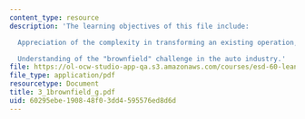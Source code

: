 ```yaml
---
content_type: resource
description: 'The learning objectives of this file include:

  Appreciation of the complexity in transforming an existing operation, and

  Understanding of the "brownfield" challenge in the auto industry.'
file: https://ol-ocw-studio-app-qa.s3.amazonaws.com/courses/esd-60-lean-six-sigma-processes-summer-2004/60295ebe190848f03dd4595576ed8d6d_3_1brownfield_g.pdf
file_type: application/pdf
resourcetype: Document
title: 3_1brownfield_g.pdf
uid: 60295ebe-1908-48f0-3dd4-595576ed8d6d
---
```

